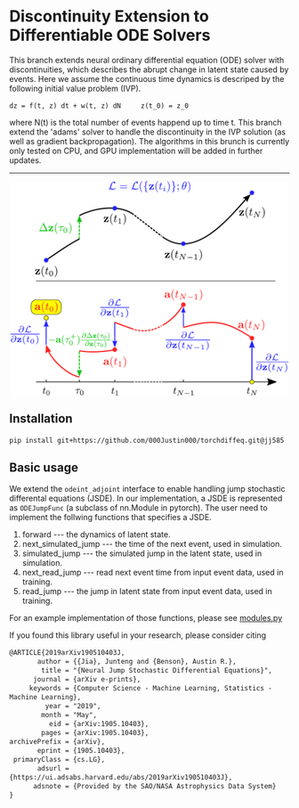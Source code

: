 # Discontinuity Extension to Differentiable ODE Solvers

This branch extends neural ordinary differential equation (ODE) solver with discontinuities, which describes the abrupt change in latent state caused by events. 
Here we assume the continuous time dynamics is descriped by the following initial value problem (IVP).
```
dz = f(t, z) dt + w(t, z) dN     z(t_0) = z_0
```
where N(t) is the total number of events happend up to time t. This branch extend the 'adams' solver to handle the discontinuity in the IVP solution (as well as gradient backpropagation).
The algorithms in this brunch is currently only tested on CPU, and GPU implementation will be added in further updates.

---

<p align="center">
  <img align="middle" src="./assets/njsde.png" alt="Jump ODE" width="500" />
</p>

## Installation
```
pip install git+https://github.com/000Justin000/torchdiffeq.git@jj585
```

## Basic usage
We extend the `odeint_adjoint` interface to enable handling jump stochastic differental equations (JSDE). In our implementation, a JSDE is 
represented as `ODEJumpFunc` (a subclass of nn.Module in pytorch). The user need to implement the follwing functions that specifies a JSDE.
1) forward --- the dynamics of latent state.
2) next_simulated_jump ---  the time of the next event, used in simulation.
3) simulated_jump --- the simulated jump in the latent state, used in simulation.
4) next_read_jump --- read next event time from input event data, used in training.
5) read_jump --- the jump in latent state from input event data, used in training.

For an example implementation of those functions, please see [modules.py](examples/modules.py)

If you found this library useful in your research, please consider citing
```
@ARTICLE{2019arXiv190510403J,
       author = {{Jia}, Junteng and {Benson}, Austin R.},
        title = "{Neural Jump Stochastic Differential Equations}",
      journal = {arXiv e-prints},
     keywords = {Computer Science - Machine Learning, Statistics - Machine Learning},
         year = "2019",
        month = "May",
          eid = {arXiv:1905.10403},
        pages = {arXiv:1905.10403},
archivePrefix = {arXiv},
       eprint = {1905.10403},
 primaryClass = {cs.LG},
       adsurl = {https://ui.adsabs.harvard.edu/abs/2019arXiv190510403J},
      adsnote = {Provided by the SAO/NASA Astrophysics Data System}
}
